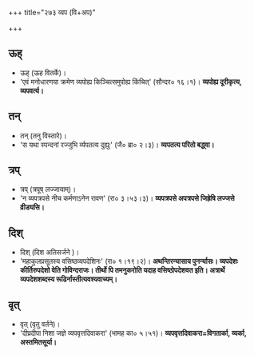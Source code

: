 +++
title="२७३ व्यप (वि+अप)"

+++

## ऊह्
- ऊह् (ऊह वितर्के)।
- 'एवं मनोधारणया क्रमेण व्यपोह्य किञ्चित्समुपोह्य किंचित्' (सौन्दर० १६।१)। **व्यपोह्य दूरीकृत्य, व्यपवर्त्य।**

## तन्
- तन् (तनु विस्तारे)।
- 'स यथा स्पन्दनां रज्जुभि र्व्यपतत्य दुह्युः' (जै० ब्रा० २।३)। **व्यपतत्य परितो बद्ध्वा।**

## त्रप्
- त्रप् (त्रपूष् लज्जायाम्)।
- 'न व्यपत्रपसे नीच कर्मणाऽनेन रावण' (रा० ३।५३।३)। **व्यपत्रपसे अपत्रपसे जिह्रेषि लज्जसे व्रीड्यसि।**

## दिश्
- दिश् (दिश अतिसर्जने )।
- 'महाकुलप्रसूतस्य वसिष्ठव्यपदेशिनः' (रा० १।१९।२)। **अथन्तिरन्यासाय पुनर्न्यासः। व्यपदेशः कीर्तिरुपदेशो वेति गोविन्दराजः। तीर्थो पि तमनुकरोति यदाह वसिष्ठोपदेशवत इति। अत्रार्थे व्यपदेशशब्दस्य रूढिर्नास्तीत्यवश्यवाच्यम्।**

## वृत्
- वृत् (वृतु वर्तने)।
- 'दीप्रदीपा निशा जज्ञे व्यपवृत्तदिवाकरा' (भामह का० ५।५१)। **व्यपवृत्तदिवाकरा=विगतार्का, व्यर्का, अस्तमितसूर्या।**
